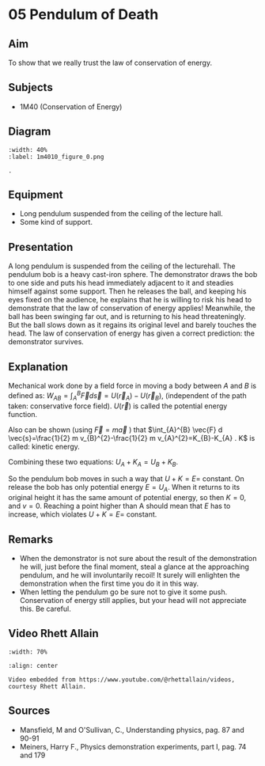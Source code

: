 # 05 Pendulum of Death   
  
## Aim   
 To show that we really trust the law of conservation of energy.    
  
## Subjects   
* 1M40 (Conservation of Energy)   

## Diagram
    
```{figure} figures/figure_0.png  
:width: 40%  
:label: 1m4010_figure_0.png  

. 
```
     
  
## Equipment   
 *  Long pendulum suspended from the ceiling of the lecture hall. 
 *  Some kind of support.
      
  
## Presentation   
A long pendulum is suspended from the ceiling of the lecturehall. The pendulum bob is a heavy cast-iron sphere. The demonstrator draws the bob to one side and puts his head immediately adjacent to it and steadies himself against some support. Then he releases the ball, and keeping his eyes fixed on the audience, he explains that he is willing to risk his head to demonstrate that the law of conservation of energy applies! Meanwhile, the ball has been swinging far out, and is returning to his head threateningly. But the ball slows down as it regains its original level and barely touches the head. The law of conservation of energy has given a correct prediction: the demonstrator survives.   
  
## Explanation   
Mechanical work done by a field force in moving a body between $A$ and $B$ is defined as: $W_{A B}=\int_{A}^{B} \vec{F} d\vec{s}=U\left(\vec{r}_{A}\right)-U\left(\vec{r}_{B}\right)$, (independent of the path taken: conservative force field). $U(\vec{r})$ is called the potential energy function.

Also can be shown (using $\vec{F}=m \vec{a}$ ) that $\int_{A}^{B} \vec{F} d \vec{s}=\frac{1}{2} m v_{B}^{2}-\frac{1}{2} m v_{A}^{2}=K_{B}-K_{A} . K$ is called: kinetic energy.

Combining these two equations: $U_{A}+K_{A}=U_{B}+K_{B}$.

So the pendulum bob moves in such a way that $U+K=E=$ constant. On release the bob has only potential energy $E=U_{A}$. When it returns to its original height it has the same amount of potential energy, so then $K=0$, and $v=0$. Reaching a point higher than $\mathrm{A}$ should mean that $E$ has to increase, which violates $U+K=E=$ constant.
  
## Remarks
 *  When the demonstrator is not sure about the result of the demonstration he will, just before the final moment, steal a glance at the approaching pendulum, and he will involuntarily recoil! It surely will enlighten the demonstration when the first time you do it in this way. 
 *  When letting the pendulum go be sure not to give it some push. Conservation of energy still applies, but your head will not appreciate this. Be careful.
   
## Video Rhett Allain

```{iframe} https://www.youtube.com/watch?v=pUdCmRcEljA
:width: 70%

:align: center

Video embedded from https://www.youtube.com/@rhettallain/videos, courtesy Rhett Allain.
```

## Sources
 *  Mansfield, M and O'Sullivan, C., Understanding physics, pag. 87 and 90-91 
 *  Meiners, Harry F., Physics demonstration experiments, part I, pag. 74 and 179
  
